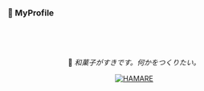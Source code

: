 ### 🔖 MyProfile

<div align="center">

&nbsp; 

&nbsp;

🍡 _和菓子がすきです。何かをつくりたい。_

[![HAMARE](https://img.shields.io/badge/-hamare-BE1E3E?style=flat&logo=github&logoColor=white)](https://hamare.cf/)

&nbsp;

&nbsp;

</div>
